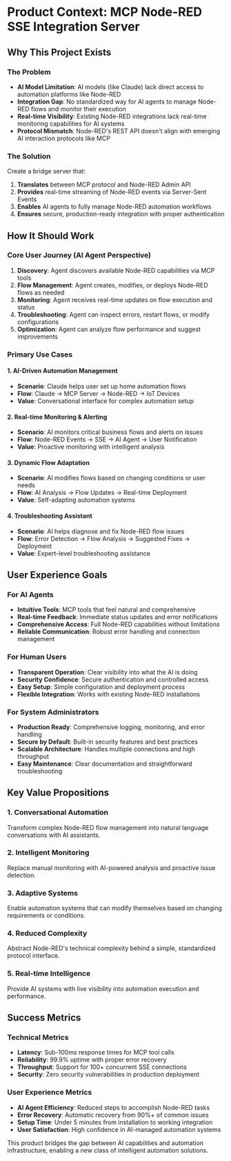 # Product Context: MCP Node-RED SSE Integration Server

## Why This Project Exists

### The Problem
- **AI Model Limitation**: AI models (like Claude) lack direct access to automation platforms like Node-RED
- **Integration Gap**: No standardized way for AI agents to manage Node-RED flows and monitor their execution
- **Real-time Visibility**: Existing Node-RED integrations lack real-time monitoring capabilities for AI systems
- **Protocol Mismatch**: Node-RED's REST API doesn't align with emerging AI interaction protocols like MCP

### The Solution
Create a bridge server that:
1. **Translates** between MCP protocol and Node-RED Admin API
2. **Provides** real-time streaming of Node-RED events via Server-Sent Events
3. **Enables** AI agents to fully manage Node-RED automation workflows
4. **Ensures** secure, production-ready integration with proper authentication

## How It Should Work

### Core User Journey (AI Agent Perspective)
1. **Discovery**: Agent discovers available Node-RED capabilities via MCP tools
2. **Flow Management**: Agent creates, modifies, or deploys Node-RED flows as needed
3. **Monitoring**: Agent receives real-time updates on flow execution and status
4. **Troubleshooting**: Agent can inspect errors, restart flows, or modify configurations
5. **Optimization**: Agent can analyze flow performance and suggest improvements

### Primary Use Cases

#### 1. AI-Driven Automation Management
- **Scenario**: Claude helps user set up home automation flows
- **Flow**: Claude → MCP Server → Node-RED → IoT Devices
- **Value**: Conversational interface for complex automation setup

#### 2. Real-time Monitoring & Alerting
- **Scenario**: AI monitors critical business flows and alerts on issues
- **Flow**: Node-RED Events → SSE → AI Agent → User Notification
- **Value**: Proactive monitoring with intelligent analysis

#### 3. Dynamic Flow Adaptation
- **Scenario**: AI modifies flows based on changing conditions or user needs
- **Flow**: AI Analysis → Flow Updates → Real-time Deployment
- **Value**: Self-adapting automation systems

#### 4. Troubleshooting Assistant
- **Scenario**: AI helps diagnose and fix Node-RED flow issues
- **Flow**: Error Detection → Flow Analysis → Suggested Fixes → Deployment
- **Value**: Expert-level troubleshooting assistance

## User Experience Goals

### For AI Agents
- **Intuitive Tools**: MCP tools that feel natural and comprehensive
- **Real-time Feedback**: Immediate status updates and error notifications
- **Comprehensive Access**: Full Node-RED capabilities without limitations
- **Reliable Communication**: Robust error handling and connection management

### For Human Users
- **Transparent Operation**: Clear visibility into what the AI is doing
- **Security Confidence**: Secure authentication and controlled access
- **Easy Setup**: Simple configuration and deployment process
- **Flexible Integration**: Works with existing Node-RED installations

### For System Administrators
- **Production Ready**: Comprehensive logging, monitoring, and error handling
- **Secure by Default**: Built-in security features and best practices
- **Scalable Architecture**: Handles multiple connections and high throughput
- **Easy Maintenance**: Clear documentation and straightforward troubleshooting

## Key Value Propositions

### 1. Conversational Automation
Transform complex Node-RED flow management into natural language conversations with AI assistants.

### 2. Intelligent Monitoring
Replace manual monitoring with AI-powered analysis and proactive issue detection.

### 3. Adaptive Systems
Enable automation systems that can modify themselves based on changing requirements or conditions.

### 4. Reduced Complexity
Abstract Node-RED's technical complexity behind a simple, standardized protocol interface.

### 5. Real-time Intelligence
Provide AI systems with live visibility into automation execution and performance.

## Success Metrics

### Technical Metrics
- **Latency**: Sub-100ms response times for MCP tool calls
- **Reliability**: 99.9% uptime with proper error recovery
- **Throughput**: Support for 100+ concurrent SSE connections
- **Security**: Zero security vulnerabilities in production deployment

### User Experience Metrics
- **AI Agent Efficiency**: Reduced steps to accomplish Node-RED tasks
- **Error Recovery**: Automatic recovery from 90%+ of common issues
- **Setup Time**: Under 5 minutes from installation to working integration
- **User Satisfaction**: High confidence in AI-managed automation systems

This product bridges the gap between AI capabilities and automation infrastructure, enabling a new class of intelligent automation solutions.

